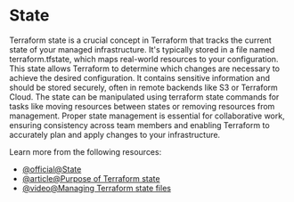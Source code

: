 # State

Terraform state is a crucial concept in Terraform that tracks the current state of your managed infrastructure. It's typically stored in a file named terraform.tfstate, which maps real-world resources to your configuration. This state allows Terraform to determine which changes are necessary to achieve the desired configuration. It contains sensitive information and should be stored securely, often in remote backends like S3 or Terraform Cloud. The state can be manipulated using terraform state commands for tasks like moving resources between states or removing resources from management. Proper state management is essential for collaborative work, ensuring consistency across team members and enabling Terraform to accurately plan and apply changes to your infrastructure.

Learn more from the following resources:

- [@official@State](https://developer.hashicorp.com/terraform/language/state)
- [@article@Purpose of Terraform state](https://developer.hashicorp.com/terraform/language/state/purpose)
- [@video@Managing Terraform state files](https://www.youtube.com/watch?v=UDBVCzg2IRo)